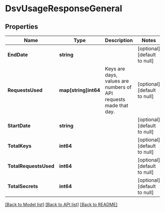 # DsvUsageResponseGeneral

## Properties
Name | Type | Description | Notes
------------ | ------------- | ------------- | -------------
**EndDate** | **string** |  | [optional] [default to null]
**RequestsUsed** | **map[string]int64** | Keys are days, values are numbers of API requests made that day. | [optional] [default to null]
**StartDate** | **string** |  | [optional] [default to null]
**TotalKeys** | **int64** |  | [optional] [default to null]
**TotalRequestsUsed** | **int64** |  | [optional] [default to null]
**TotalSecrets** | **int64** |  | [optional] [default to null]

[[Back to Model list]](../README.md#documentation-for-models) [[Back to API list]](../README.md#documentation-for-api-endpoints) [[Back to README]](../README.md)



